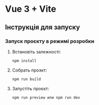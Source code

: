 # Vue 3 + Vite

## Інструкція для запуску

### Запуск проєкту в режимі розробки

1. Встановіть залежності:
   ```bash
   npm install
   ```
2. Собрать проэкт:
   ```bash
   npm run build
   ```
3. Запустіть проєкт:
   ```bash
   npm run preview или npm run dev
   ```
